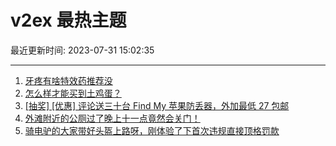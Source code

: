 # v2ex 最热主题

最近更新时间: 2023-07-31 15:02:35

--- 
1. [牙疼有啥特效药推荐没](https://www.v2ex.com/t/961066) 
2. [怎么样才能买到土鸡蛋？](https://www.v2ex.com/t/961089) 
3. [[抽奖] [优惠] 评论送三十台 Find My 苹果防丢器，外加最低 27 包邮](https://www.v2ex.com/t/961108) 
4. [外滩附近的公厕过了晚上十一点竟然会关门！](https://www.v2ex.com/t/961085) 
5. [骑电驴的大家带好头盔上路呀，刚体验了下首次违规直接顶格罚款](https://www.v2ex.com/t/961093) 
